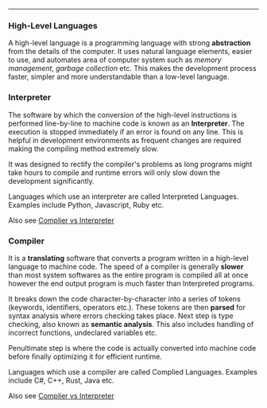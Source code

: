 ------------------------------------------------------------------------

### High-Level Languages

A high-level language is a programming language with strong **abstraction** from the details of the computer. It uses natural language elements, easier to use, and automates area of computer system such as *memory management*, *garbage collection* etc. This makes the development process faster, simpler and more understandable than a low-level language.

### Interpreter

The software by which the conversion of the high-level instructions is performed line-by-line to machine code is known as an **Interpreter**. The execution is stopped immediately if an error is found on any line. This is helpful in development environments as frequent changes are required making the compiling method extremely slow.

It was designed to rectify the compiler's problems as long programs might take hours to compile and runtime errors will only slow down the development significantly.

Languages which use an interpreter are called Interpreted Languages. Examples include Python, Javascript, Ruby etc.

Also see [Complier vs Interpreter](/Resources/Differences#Complier%20vs%20Interpreter)

### Compiler

It is a **translating** software that converts a program written in a high-level language to machine code. The speed of a compiler is generally **slower** than most system softwares as the entire program is compiled all at once however the end output program is much faster than Interpreted programs.

It breaks down the code character-by-character into a series of tokens (keywords, identifiers, operators etc.). These tokens are then **parsed** for syntax analysis where errors checking takes place. Next step is type checking, also known as **semantic analysis**. This also includes handling of incorrect functions, undeclared variables etc.

Penultimate step is where the code is actually converted into machine code before finally optimizing it for efficient runtime.

Languages which use a compiler are called Complied Languages. Examples include C#,  C++, Rust, Java etc.

Also see [Complier vs Interpreter](/Resources/Differences#Complier%20vs%20Interpreter)
